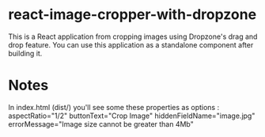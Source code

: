 # react-image-cropper-with-dropzone
This is a React application from cropping images using Dropzone's drag and drop feature.
You can use this application as a standalone component after building it.

# Notes
In index.html (dist/) you'll see some these properties as options :
aspectRatio="1/2" 
buttonText="Crop Image" 
hiddenFieldName="image.jpg" 
errorMessage="Image size cannot be greater than 4Mb"
